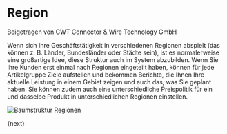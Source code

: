 # Region
<span class="text-muted contributed-by">Beigetragen von CWT Connector & Wire Technology GmbH</span>

Wenn sich Ihre Geschäftstätigkeit in verschiedenen Regionen abspielt (das können z. B. Länder, Bundesländer oder Städte sein), ist es normalerweise eine großartige Idee, diese Struktur auch im System abzubilden. Wenn Sie Ihre Kunden erst einmal nach Regionen eingeteilt haben, können für jede Artikelgruppe Ziele aufstellen und bekommen Berichte, die Ihnen Ihre aktuelle Leistung in einem Gebiet zeigen und auch das, was Sie geplant haben. Sie können zudem auch eine unterschiedliche Preispolitik für ein und dasselbe Produkt in unterschiedlichen Regionen einstellen.

<img class="screenshot" alt="Baumstruktur Regionen" src="/docs/assets/img/crm/territory-tree.png">

{next}
